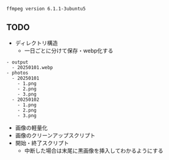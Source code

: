 ```
ffmpeg version 6.1.1-3ubuntu5
```

## TODO

- ディレクトリ構造
  - 一日ごとに分けて保存・webp化する
```
- output
  - 20250101.webp
- photos
  - 20250101
    - 1.png
    - 2.png
    - 3.png
  - 20250102
    - 1.png
    - 2.png
    - 3.png
```

- 画像の軽量化
- 画像のクリーンアップスクリプト
- 開始・終了スクリプト
  - 中断した場合は末尾に黒画像を挿入してわかるようにする
